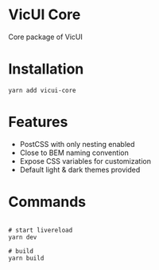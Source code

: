 # VicUI Core

Core package of VicUI

# Installation

`yarn add vicui-core`

# Features

- PostCSS with only nesting enabled
- Close to BEM naming convention
- Expose CSS variables for customization
- Default light & dark themes provided

# Commands

```shell

# start livereload
yarn dev

# build
yarn build

```